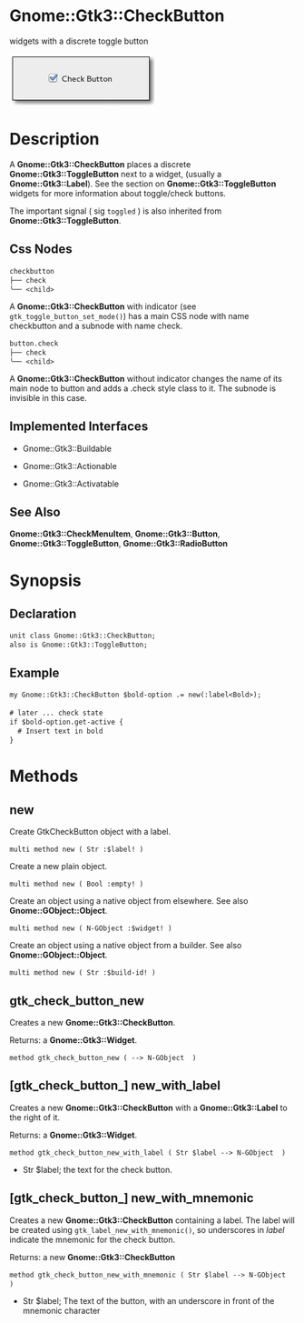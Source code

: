Gnome::Gtk3::CheckButton
========================

widgets with a discrete toggle button

![](images/check-button.png)

Description
===========

A **Gnome::Gtk3::CheckButton** places a discrete **Gnome::Gtk3::ToggleButton** next to a widget, (usually a **Gnome::Gtk3::Label**). See the section on **Gnome::Gtk3::ToggleButton** widgets for more information about toggle/check buttons.

The important signal ( sig `toggled` ) is also inherited from **Gnome::Gtk3::ToggleButton**.

Css Nodes
---------

    checkbutton
    ├── check
    ╰── <child>

A **Gnome::Gtk3::CheckButton** with indicator (see `gtk_toggle_button_set_mode()`) has a main CSS node with name checkbutton and a subnode with name check.

    button.check
    ├── check
    ╰── <child>

A **Gnome::Gtk3::CheckButton** without indicator changes the name of its main node to button and adds a .check style class to it. The subnode is invisible in this case.

Implemented Interfaces
----------------------

  * Gnome::Gtk3::Buildable

  * Gnome::Gtk3::Actionable

  * Gnome::Gtk3::Activatable

See Also
--------

**Gnome::Gtk3::CheckMenuItem**, **Gnome::Gtk3::Button**, **Gnome::Gtk3::ToggleButton**, **Gnome::Gtk3::RadioButton**

Synopsis
========

Declaration
-----------

    unit class Gnome::Gtk3::CheckButton;
    also is Gnome::Gtk3::ToggleButton;

Example
-------

    my Gnome::Gtk3::CheckButton $bold-option .= new(:label<Bold>);

    # later ... check state
    if $bold-option.get-active {
      # Insert text in bold
    }

Methods
=======

new
---

Create GtkCheckButton object with a label.

    multi method new ( Str :$label! )

Create a new plain object.

    multi method new ( Bool :empty! )

Create an object using a native object from elsewhere. See also **Gnome::GObject::Object**.

    multi method new ( N-GObject :$widget! )

Create an object using a native object from a builder. See also **Gnome::GObject::Object**.

    multi method new ( Str :$build-id! )

gtk_check_button_new
--------------------

Creates a new **Gnome::Gtk3::CheckButton**.

Returns: a **Gnome::Gtk3::Widget**.

    method gtk_check_button_new ( --> N-GObject  )

[gtk_check_button_] new_with_label
----------------------------------

Creates a new **Gnome::Gtk3::CheckButton** with a **Gnome::Gtk3::Label** to the right of it.

Returns: a **Gnome::Gtk3::Widget**.

    method gtk_check_button_new_with_label ( Str $label --> N-GObject  )

  * Str $label; the text for the check button.

[gtk_check_button_] new_with_mnemonic
-------------------------------------

Creates a new **Gnome::Gtk3::CheckButton** containing a label. The label will be created using `gtk_label_new_with_mnemonic()`, so underscores in *label* indicate the mnemonic for the check button.

Returns: a new **Gnome::Gtk3::CheckButton**

    method gtk_check_button_new_with_mnemonic ( Str $label --> N-GObject  )

  * Str $label; The text of the button, with an underscore in front of the mnemonic character

